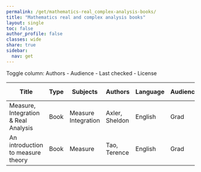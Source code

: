 ```yaml
---
permalink: /get/mathematics-real_complex-analysis-books/
title: "Mathematics real and complex analysis books"
layout: single
toc: false
author_profile: false
classes: wide
share: true
sidebar:
  nav: get
---
```


<div class="table_cols_toggles">
Toggle column: <a class="toggle-vis" data-column="3">Authors</a> - <a class="toggle-vis" data-column="5">Audience</a> - <a class="toggle-vis" data-column="8">Last checked</a> - <a class="toggle-vis" data-column="9">License</a>
</div>
<table class="display" style="width:100%">
<thead>
<tr>
    <th>Title</th>
    <th>Type</th>
    <th>Subjects</th>
    <th>Authors</th>
    <th>Language</th>
    <th>Audience</th>
    <th>Reviews</th>
    <th>URLs</th>
    <th>Last checked</th>
    <th>License</th>
</tr>
</thead>
<tbody>
<tr>
    <td>Measure, Integration & Real Analysis</td>
    <td>Book</td>
    <td>Measure<br>Integration</td>
    <td>Axler, Sheldon</td>
    <td>English</td>
    <td>Grad</td>
    <td></td>
    <td><a href="https://measure.axler.net/MIRA.pdf" target="_blank" class="btn btn--primary">PDF</a><br><a href="https://measure.axler.net/" target="_blank" class="btn btn--info">Site</a><br><a href="https://doi.org/10.1007/978-3-030-33143-6" target="_blank" class="btn btn--info">Site</a></td>
    <td>2023-11-11</td>
    <td>CC BY-NC 4.0 DEED</td>
</tr>
<tr>
    <td>An introduction to measure theory</td>
    <td>Book</td>
    <td>Measure</td>
    <td>Tao, Terence</td>
    <td>English</td>
    <td>Grad</td>
    <td></td>
    <td><a href="https://terrytao.files.wordpress.com/2012/12/gsm-126-tao5-measure-book.pdf" target="_blank" class="btn btn--primary">PDF</a><br><a href="https://terrytao.wordpress.com/books/an-introduction-to-measure-theory/" target="_blank" class="btn btn--info">Site</a></td>
    <td>2023-11-11</td>
    <td></td>
</tr>
<tfoot>
<tr>
    <td></td>
    <td></td>
    <td></td>
    <td></td>
    <td></td>
    <td></td>
    <td></td>
    <td></td>
    <td></td>
    <td></td>
</tr>
</tfoot>
</table>
